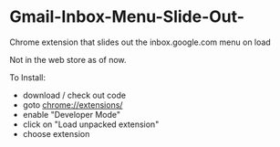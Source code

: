 Gmail-Inbox-Menu-Slide-Out-
===========================

Chrome extension that slides out the inbox.google.com menu on load

Not in the web store as of now.

To Install:

 - download / check out code
 - goto [chrome://extensions/](chrome://extensions/)
 - enable "Developer Mode"
 - click on "Load unpacked extension"
 - choose extension
 
